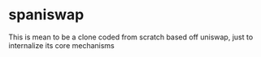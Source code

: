 # spaniswap
This is mean to be a clone coded from scratch based off uniswap, just to internalize its core mechanisms
